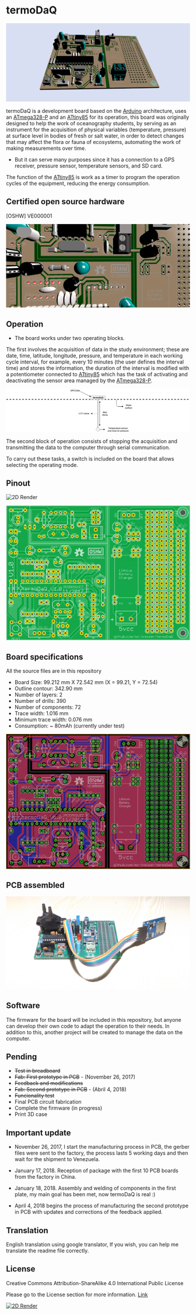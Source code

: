 # termoDaQ

![3D Render](https://raw.githubusercontent.com/mc-ireiser/termoDaQ/master/3D_Render/Render_3.png)

termoDaQ is a development board based on the [Arduino](https://www.arduino.cc/) architecture, uses an [ATmega328-P](http://ww1.microchip.com/downloads/en/DeviceDoc/Atmel-42735-8-bit-AVR-Microcontroller-ATmega328-328P_Summary.pdf) and an [ATtiny85](http://ww1.microchip.com/downloads/en/DeviceDoc/Atmel-2586-AVR-8-bit-Microcontroller-ATtiny25-ATtiny45-ATtiny85_Datasheet-Summary.pdf) for its operation, this board was originally designed to help the work of oceanography students, by serving as an instrument for the acquisition of physical variables (temperature, pressure) at surface level in bodies of fresh or salt water, in order to detect changes that may affect the flora or fauna of ecosystems, automating the work of making measurements over time.

- But it can serve many purposes since it has a connection to a GPS receiver, pressure sensor, temperature sensors, and SD card.

The function of the [ATtiny85](http://ww1.microchip.com/downloads/en/DeviceDoc/Atmel-2586-AVR-8-bit-Microcontroller-ATtiny25-ATtiny45-ATtiny85_Datasheet-Summary.pdf) is work as a timer to program the operation cycles of the equipment, reducing the energy consumption.

## Certified open source hardware

[OSHW] VE000001

![3D Render](https://raw.githubusercontent.com/mc-ireiser/termoDaQ/master/3D_Render/Render_2.png)

## Operation

- The board works under two operating blocks.

The first involves the acquisition of data in the study environment; these are date, time, latitude, longitude, pressure, and temperature in each working cycle interval, for example, every 10 minutes (the user defines the interval time) and stores the information, the duration of the interval is modified with a potentiometer connected to [ATtiny85](http://ww1.microchip.com/downloads/en/DeviceDoc/Atmel-2586-AVR-8-bit-Microcontroller-ATtiny25-ATtiny45-ATtiny85_Datasheet-Summary.pdf) which has the task of activating and deactivating the sensor area managed by the [ATmega328-P](http://ww1.microchip.com/downloads/en/DeviceDoc/Atmel-42735-8-bit-AVR-Microcontroller-ATmega328-328P_Summary.pdf).

![2D Render](https://raw.githubusercontent.com/mc-ireiser/termoDaQ/master/docs/img/Mockup.png)

The second block of operation consists of stopping the acquisition and transmitting the data to the computer through serial communication.

To carry out these tasks, a switch is included on the board that allows selecting the operating mode.

## Pinout

![2D Render](https://raw.githubusercontent.com/mc-ireiser/termoDaQ/master/IMG/Pinout.png)

![2D Render](https://raw.githubusercontent.com/mc-ireiser/termoDaQ/master/2D_Render/HQ_Top.png)

## Board specifications

All the source files are in this repository

- Board Size: 99.212 mm X 72.542 mm (X = 99.21, Y = 72.54)
- Outline contour: 342.90 mm
- Number of layers: 2
- Number of drills: 390
- Number of components: 72
- Trace width: 1.016 mm
- Minimum trace width: 0.076 mm
- Consumption: ~ 80mAh (currently under test)

![2D Render](https://raw.githubusercontent.com/mc-ireiser/termoDaQ/master/IMG/Overall.png)

## PCB assembled

![Photo](https://raw.githubusercontent.com/mc-ireiser/termoDaQ/master/Photographs/DSCF1042.JPG)

## Software

The firmware for the board will be included in this repository, but anyone can develop their own code to adapt the operation to their needs. In addition to this, another project will be created to manage the data on the computer.

## Pending

- ~~Test in breadboard~~
- ~~Fab: First prototype in PCB~~ - (November 26, 2017)
- ~~Feedback and modifications~~
- ~~Fab: Second prototype in PCB~~ - (Abril 4, 2018)
- ~~Funcionality test~~
- Final PCB circuit fabrication
- Complete the firmware (in progress)
- Print 3D case

## Important update

- November 26, 2017, I start the manufacturing process in PCB, the gerber files were sent to the factory, the process lasts 5 working days and then wait for the shipment to Venezuela.

- January 17, 2018. Reception of package with the first 10 PCB boards from the factory in China.

- January 18, 2018. Assembly and welding of components in the first plate, my main goal has been met, now termoDaQ is real :)

- April 4, 2018 begins the process of manufacturing the second prototype in PCB with updates and corrections of the feedback applied.

## Translation

English translation using google translator, If you wish, you can help me translate the readme file correctly.

## License

Creative Commons Attribution-ShareAlike 4.0 International Public License

Please go to the License section for more information. [Link](https://github.com/mc-ireiser/termoDaQ/tree/master/License)

[![2D Render](https://i.creativecommons.org/l/by-sa/4.0/88x31.png)](https://creativecommons.org/licenses/by-sa/4.0/)
